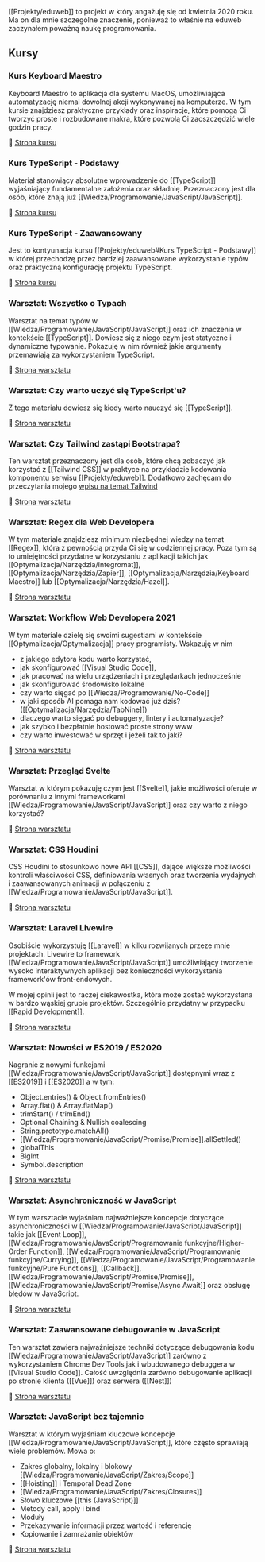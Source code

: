 [[Projekty/eduweb]] to projekt w który angażuję się od kwietnia 2020 roku. Ma on dla mnie szczególne znaczenie, ponieważ to właśnie na eduweb zaczynałem poważną naukę programowania.

## Kursy

### Kurs Keyboard Maestro
Keyboard Maestro to aplikacja dla systemu MacOS, umożliwiająca automatyzację niemal dowolnej akcji wykonywanej na komputerze. W tym kursie znajdziesz praktyczne przykłady oraz inspiracje, które pomogą Ci tworzyć proste i rozbudowane makra, które pozwolą Ci zaoszczędzić wiele godzin pracy. 

🔗 [Strona kursu](https://eduweb.pl/marketing-i-biznes/biznes/keyboard-maestro-automatyzacja-macos?ref=overment)

### Kurs TypeScript - Podstawy
Materiał stanowiący absolutne wprowadzenie do [[TypeScript]] wyjaśniający fundamentalne założenia oraz składnię. Przeznaczony jest dla osób, które znają już [[Wiedza/Programowanie/JavaScript/JavaScript]].

🔗 [Strona kursu](https://eduweb.pl/programowanie-i-www/typescript/typescript-podstawy?ref=overment)

### Kurs TypeScript - Zaawansowany
Jest to kontyunacja kursu [[Projekty/eduweb#Kurs TypeScript - Podstawy]] w której przechodzę przez bardziej zaawansowane wykorzystanie typów oraz praktyczną konfigurację projektu TypeScript. 

🔗 [Strona kursu](https://eduweb.pl/programowanie-i-www/typescript/typescript-techniki-zaawansowane?ref=overment)

### Warsztat: Wszystko o Typach
Warsztat na temat typów w [[Wiedza/Programowanie/JavaScript/JavaScript]] oraz ich znaczenia w kontekście [[TypeScript]]. Dowiesz się z niego czym jest statyczne i dynamiczne typowanie. Pokazuję w nim również jakie argumenty przemawiają za wykorzystaniem TypeScript.

🔗 [Strona warsztatu](https://eduweb.pl/programowanie-i-www/typescript/wszystko-o-typach?ref=overment)

### Warsztat: Czy warto uczyć się TypeScript'u?
Z tego materiału dowiesz się kiedy warto nauczyć się [[TypeScript]].

🔗 [Strona warsztatu](https://eduweb.pl/programowanie-i-www/typescript/czy-warto-uczyc-sie-typescript?ref=overment)

### Warsztat: Czy Tailwind zastąpi Bootstrapa?
Ten warsztat przeznaczony jest dla osób, które chcą zobaczyć jak korzystać z [[Tailwind CSS]] w praktyce na przykładzie kodowania komponentu serwisu [[Projekty/eduweb]]. Dodatkowo zachęcam do przeczytania mojego [wpisu na temat Tailwind](https://blog.eduweb.pl/tailwind-to-rewolucja-jesli/)

🔗 [Strona warsztatu](https://eduweb.pl/programowanie-i-www/html-css/tailwind-css-czy-zastapi-bootstrapa?ref=overment)

### Warsztat: Regex dla Web Developera
W tym materiale znajdziesz minimum niezbędnej wiedzy na temat [[Regex]], która z pewnością przyda Ci się w codziennej pracy. Poza tym są to umiejętności przydatne w korzystaniu z aplikacji takich jak [[Optymalizacja/Narzędzia/Integromat]], [[Optymalizacja/Narzędzia/Zapier]], [[Optymalizacja/Narzędzia/Keyboard Maestro]] lub [[Optymalizacja/Narzędzia/Hazel]].

🔗 [Strona warsztatu](https://eduweb.pl/programowanie-i-www/javascript/regex-dla-webdevelopera?ref=overment)

### Warsztat: Workflow Web Developera 2021
W tym materiale dzielę się swoimi sugestiami w kontekście [[Optymalizacja/Optymalizacja]] pracy programisty. Wskazuję w nim 
- z jakiego edytora kodu warto korzystać, 
- jak skonfigurować [[Visual Studio Code]], 
- jak pracować na wielu urządzeniach i przeglądarkach jednocześnie
- jak skonfigurować środowisko lokalne
- czy warto sięgać po [[Wiedza/Programowanie/No-Code]]
- w jaki sposób AI pomaga nam kodować już dziś? ([[Optymalizacja/Narzędzia/TabNine]])
- dlaczego warto sięgać po debuggery, lintery i automatyzacje?
- jak szybko i bezpłatnie hostować proste strony www
- czy warto inwestować w sprzęt i jeżeli tak to jaki? 

🔗 [Strona warsztatu](https://eduweb.pl/programowanie-i-www/html-css/nowoczesny-workflow-webdevelopera-edycja-2020-21?ref=overment)

### Warsztat: Przegląd Svelte
Warsztat w którym pokazuję czym jest [[Svelte]], jakie możliwości oferuje w porównaniu z innymi frameworkami [[Wiedza/Programowanie/JavaScript/JavaScript]] oraz czy warto z niego korzystać?

🔗 [Strona warsztatu](https://eduweb.pl/programowanie-i-www/javascript/svelte-przeglad-frameworka?ref=overment)

### Warsztat: CSS Houdini
CSS Houdini to stosunkowo nowe API [[CSS]], dające większe możliwości kontroli właściwości CSS, definiowania własnych oraz tworzenia wydajnych i zaawansowanych animacji w połączeniu z [[Wiedza/Programowanie/JavaScript/JavaScript]].

🔗 [Strona warsztatu](https://eduweb.pl/programowanie-i-www/html-css/css-houdini-przeglad-mozliwosci?ref=overment)

### Warsztat: Laravel Livewire
Osobiście wykorzystuję [[Laravel]] w kilku rozwijanych przeze mnie projektach. Livewire to framework [[Wiedza/Programowanie/JavaScript/JavaScript]] umożliwiający tworzenie wysoko interaktywnych aplikacji bez konieczności wykorzystania framework'ów front-endowych. 

W mojej opinii jest to raczej ciekawostka, która może zostać wykorzystana w bardzo wąskiej grupie projektów. Szczególnie przydatny w przypadku [[Rapid Development]].

🔗 [Strona warsztatu](https://eduweb.pl/programowanie-i-www/php/livewire-full-stack-development-w-php?ref=overment)	

### Warsztat: Nowości w ES2019 / ES2020
Nagranie z nowymi funkcjami [[Wiedza/Programowanie/JavaScript/JavaScript]] dostępnymi wraz z [[ES2019]] i [[ES2020]] a w tym: 
- Object.entries() & Object.fromEntries()
- Array.flat() & Array.flatMap()
- trimStart() / trimEnd()
- Optional Chaining & Nullish coalescing
- String.prototype.matchAll()
- [[Wiedza/Programowanie/JavaScript/Promise/Promise]].allSettled() 
- globalThis
- BigInt
- Symbol.description

🔗 [Strona warsztatu](https://eduweb.pl/programowanie-i-www/javascript/nowosci-w-ecmascript-2019-20?ref=overment)	

### Warsztat: Asynchroniczność w JavaScript
W tym warsztacie wyjaśniam najważniejsze koncepcje dotyczące asynchroniczności w [[Wiedza/Programowanie/JavaScript/JavaScript]] takie jak [[Event Loop]], [[Wiedza/Programowanie/JavaScript/Programowanie funkcyjne/Higher-Order Function]], [[Wiedza/Programowanie/JavaScript/Programowanie funkcyjne/Currying]], [[Wiedza/Programowanie/JavaScript/Programowanie funkcyjne/Pure Functions]], [[Callback]], [[Wiedza/Programowanie/JavaScript/Promise/Promise]], [[Wiedza/Programowanie/JavaScript/Promise/Async Await]] oraz obsługę błędów w JavaScript. 

🔗 [Strona warsztatu](https://eduweb.pl/programowanie-i-www/javascript/asynchronicznosc-w-javascript-krok-po-kroku?ref=overment)

### Warsztat: Zaawansowane debugowanie w JavaScript
Ten warsztat zawiera najważniejsze techniki dotyczące debugowania kodu [[Wiedza/Programowanie/JavaScript/JavaScript]] zarówno z wykorzystaniem Chrome Dev Tools jak i wbudowanego debuggera w [[Visual Studio Code]]. Całość uwzględnia zarówno debugowanie aplikacji po stronie klienta ([[Vue]]) oraz serwera ([[Nest]])

🔗 [Strona warsztatu](https://eduweb.pl/programowanie-i-www/javascript/zaawansowane-debugowanie-javascript-i-nodejs?ref=overment)

### Warsztat: JavaScript bez tajemnic
Warsztat w którym wyjaśniam kluczowe koncepcje [[Wiedza/Programowanie/JavaScript/JavaScript]], które często sprawiają wiele problemów. Mowa o: 
- Zakres globalny, lokalny i blokowy [[Wiedza/Programowanie/JavaScript/Zakres/Scope]]
- [[Hoisting]] i Temporal Dead Zone
- [[Wiedza/Programowanie/JavaScript/Zakres/Closures]]
- Słowo kluczowe [[this (JavaScript)]]
- Metody call, apply i bind
- Moduły
- Przekazywanie informacji przez wartość i referencję
- Kopiowanie i zamrażanie obiektów

🔗 [Strona warsztatu](https://eduweb.pl/programowanie-i-www/javascript/javascript-bez-tajemnic?ref=overment)